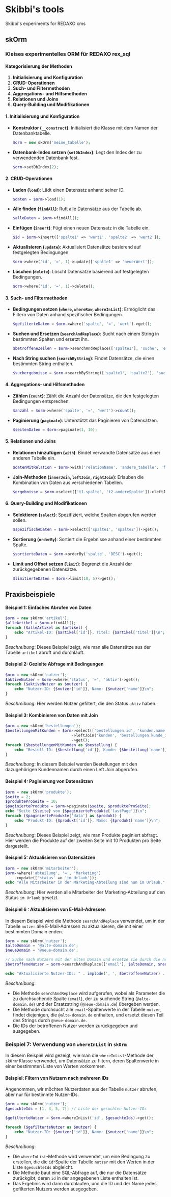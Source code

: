# Skibbi's tools
Skibbi's experiments for REDAXO cms

## skOrm

### Kleises experimentelles ORM für REDAXO rex_sql

#### Kategorisierung der Methoden
1. **Initialisierung und Konfiguration**
2. **CRUD-Operationen**
3. **Such- und Filtermethoden**
4. **Aggregations- und Hilfsmethoden**
5. **Relationen und Joins**
6. **Query-Building und Modifikationen**

#### 1. Initialisierung und Konfiguration
- **Konstruktor (`__construct`)**: Initialisiert die Klasse mit dem Namen der Datenbanktabelle.
  ```php
  $orm = new skOrm('meine_tabelle');
  ```
- **Datenbank-Index setzen (`setDbIndex`)**: Legt den Index der zu verwendenden Datenbank fest.
  ```php
  $orm->setDbIndex(2);
  ```

#### 2. CRUD-Operationen
- **Laden (`load`)**: Lädt einen Datensatz anhand seiner ID.
  ```php
  $daten = $orm->load(1);
  ```
- **Alle finden (`findAll`)**: Ruft alle Datensätze aus der Tabelle ab.
  ```php
  $alleDaten = $orm->findAll();
  ```
- **Einfügen (`insert`)**: Fügt einen neuen Datensatz in die Tabelle ein.
  ```php
  $id = $orm->insert(['spalte1' => 'wert1', 'spalte2' => 'wert2']);
  ```
- **Aktualisieren (`update`)**: Aktualisiert Datensätze basierend auf festgelegten Bedingungen.
  ```php
  $orm->where('id', '=', 1)->update(['spalte1' => 'neuerWert']);
  ```
- **Löschen (`delete`)**: Löscht Datensätze basierend auf festgelegten Bedingungen.
  ```php
  $orm->where('id', '=', 1)->delete();
  ```

#### 3. Such- und Filtermethoden
- **Bedingungen setzen (`where`, `whereRaw`, `whereInList`)**: Ermöglicht das Filtern von Daten anhand spezifischer Bedingungen.
  ```php
  $gefilterteDaten = $orm->where('spalte', '=', 'wert')->get();
  ```
- **Suchen und Ersetzen (`searchAndReplace`)**: Sucht nach einem String in bestimmten Spalten und ersetzt ihn.
  ```php
  $betroffeneZeilen = $orm->searchAndReplace(['spalte1'], 'suche', 'ersetze');
  ```
- **Nach String suchen (`searchByString`)**: Findet Datensätze, die einen bestimmten String enthalten.
  ```php
  $suchergebnisse = $orm->searchByString(['spalte1', 'spalte2'], 'suchString');
  ```

#### 4. Aggregations- und Hilfsmethoden
- **Zählen (`count`)**: Zählt die Anzahl der Datensätze, die den festgelegten Bedingungen entsprechen.
  ```php
  $anzahl = $orm->where('spalte', '=', 'wert')->count();
  ```
- **Paginierung (`paginate`)**: Unterstützt das Paginieren von Datensätzen.
  ```php
  $seitenDaten = $orm->paginate(1, 10);
  ```

#### 5. Relationen und Joins
- **Relationen hinzufügen (`with`)**: Bindet verwandte Datensätze aus einer anderen Tabelle ein.
  ```php
  $datenMitRelation = $orm->with('relationName', 'andere_tabelle', 'fremdschluessel')->get();
  ```
- **Join-Methoden (`innerJoin`, `leftJoin`, `rightJoin`)**: Erlauben die Kombination von Daten aus verschiedenen Tabellen.
  ```php
  $ergebnisse = $orm->select(['t1.spalte', 't2.andereSpalte'])->leftJoin('andere_tabelle', 't1.id = t2.foreign_id')->get();
  ```

#### 6. Query-Building und Modifikationen
- **Selektieren (`select`)**: Spezifiziert, welche Spalten abgerufen werden sollen.
  ```php
  $spezifischeDaten = $orm->select(['spalte1', 'spalte2'])->get();
  ```
- **Sortierung (`orderBy`)**: Sortiert die Ergebnisse anhand einer bestimmten Spalte.
  ```php
  $sortierteDaten = $orm->orderBy('spalte', 'DESC')->get();
  ```
- **Limit und Offset setzen (`limit`)**: Begrenzt die Anzahl der zurückgegebenen Datensätze.
  ```php
  $limitierteDaten = $orm->limit(10, 5)->get();
  ```

## Praxisbeispiele

#### Beispiel 1: Einfaches Abrufen von Daten
```php
$orm = new skOrm('artikel');
$alleArtikel = $orm->findAll();
foreach ($alleArtikel as $artikel) {
    echo "Artikel-ID: {$artikel['id']}, Titel: {$artikel['titel']}\n";
}
```
*Beschreibung*: Dieses Beispiel zeigt, wie man alle Datensätze aus der Tabelle `artikel` abruft und durchläuft.

#### Beispiel 2: Gezielte Abfrage mit Bedingungen
```php
$orm = new skOrm('nutzer');
$aktiveNutzer = $orm->where('status', '=', 'aktiv')->get();
foreach ($aktiveNutzer as $nutzer) {
    echo "Nutzer-ID: {$nutzer['id']}, Name: {$nutzer['name']}\n";
}
```
*Beschreibung*: Hier werden Nutzer gefiltert, die den Status `aktiv` haben.

#### Beispiel 3: Kombinieren von Daten mit Join
```php
$orm = new skOrm('bestellungen');
$bestellungenMitKunden = $orm->select(['bestellungen.id', 'kunden.name'])
                             ->leftJoin('kunden', 'bestellungen.kunde_id = kunden.id')
                             ->get();
foreach ($bestellungenMitKunden as $bestellung) {
    echo "Bestell-ID: {$bestellung['id']}, Kunde: {$bestellung['name']}\n";
}
```
*Beschreibung*: In diesem Beispiel werden Bestellungen mit den dazugehörigen Kundennamen durch einen Left Join abgerufen.

#### Beispiel 4: Paginierung von Datensätzen
```php
$orm = new skOrm('produkte');
$seite = 2;
$produkteProSeite = 10;
$paginierteProdukte = $orm->paginate($seite, $produkteProSeite);
echo "Seite {$seite} von {$paginierteProdukte['lastPage']}\n";
foreach ($paginierteProdukte['data'] as $produkt) {
    echo "Produkt-ID: {$produkt['id']}, Name: {$produkt['name']}\n";
}
```
*Beschreibung*: Dieses Beispiel zeigt, wie man Produkte paginiert abfragt. Hier werden die Produkte auf der zweiten Seite mit 10 Produkten pro Seite dargestellt.

#### Beispiel 5: Aktualisieren von Datensätzen
```php
$orm = new skOrm('mitarbeiter');
$orm->where('abteilung', '=', 'Marketing')
    ->update(['status' => 'im Urlaub']);
echo "Alle Mitarbeiter in der Marketing-Abteilung sind nun im Urlaub.";
```
*Beschreibung*: Hier werden alle Mitarbeiter der Marketing-Abteilung auf den Status `im Urlaub` gesetzt.


#### Beispiel 6 : Aktualisieren von E-Mail-Adressen
In diesem Beispiel wird die Methode `searchAndReplace` verwendet, um in der Tabelle `nutzer` alle E-Mail-Adressen zu aktualisieren, die mit einer bestimmten Domain enden.

```php
$orm = new skOrm('nutzer');
$alteDomain = '@alte-domain.de';
$neueDomain = '@neue-domain.de';

// Suche nach Nutzern mit der alten Domain und ersetze sie durch die neue Domain
$betroffeneNutzer = $orm->searchAndReplace(['email'], $alteDomain, $neueDomain);

echo "Aktualisierte Nutzer-IDs: " . implode(', ', $betroffeneNutzer) . "\n";
```

*Beschreibung*: 
- Die Methode `searchAndReplace` wird aufgerufen, wobei als Parameter die zu durchsuchende Spalte (`email`), der zu suchende String (`@alte-domain.de`) und der Ersatzstring (`@neue-domain.de`) übergeben werden.
- Die Methode durchsucht alle `email`-Spaltenwerte in der Tabelle `nutzer`, findet diejenigen, die `@alte-domain.de` enthalten, und ersetzt diesen Teil des Strings durch `@neue-domain.de`.
- Die IDs der betroffenen Nutzer werden zurückgegeben und ausgegeben.

### Beispiel 7:  Verwendung von `whereInList` in `skOrm`

In diesem Beispiel wird gezeigt, wie man die `whereInList`-Methode der `skOrm`-Klasse verwendet, um Datensätze zu filtern, deren Spaltenwerte in einer bestimmten Liste von Werten vorkommen.

#### Beispiel: Filtern von Nutzern nach mehreren IDs

Angenommen, wir möchten Nutzerdaten aus der Tabelle `nutzer` abrufen, aber nur für bestimmte Nutzer-IDs.

```php
$orm = new skOrm('nutzer');
$gesuchteIds = [1, 3, 5, 7]; // Liste der gesuchten Nutzer-IDs

$gefilterteNutzer = $orm->whereInList('id', $gesuchteIds)->get();

foreach ($gefilterteNutzer as $nutzer) {
    echo "Nutzer-ID: {$nutzer['id']}, Name: {$nutzer['name']}\n";
}
```

*Beschreibung*:
- Die `whereInList`-Methode wird verwendet, um eine Bedingung zu erstellen, die die `id`-Spalte der Tabelle `nutzer` mit den Werten in der Liste `$gesuchteIds` abgleicht.
- Die Methode baut eine SQL-Abfrage auf, die nur die Datensätze zurückgibt, deren `id` in der angegebenen Liste enthalten ist.
- Das Ergebnis wird dann durchlaufen, und die ID und der Name jedes gefilterten Nutzers werden ausgegeben.


